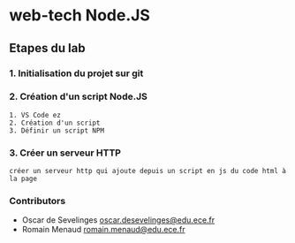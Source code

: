 # web-tech Node.JS

## Etapes du lab

### 1. Initialisation du projet sur git

### 2. Création d'un script Node.JS  

    1. VS Code ez  
    2. Création d'un script  
    3. Définir un script NPM  
    
### 3. Créer un serveur HTTP
    créer un serveur http qui ajoute depuis un script en js du code html à la page

### Contributors

- Oscar de Sevelinges <oscar.desevelinges@edu.ece.fr>
- Romain Menaud <romain.menaud@edu.ece.fr>
